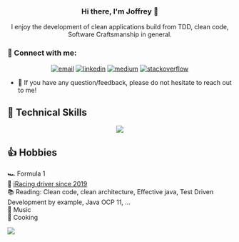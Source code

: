 <h3 align="center">
Hi there, I'm Joffrey 👋
</h3>

<p align="center">
I enjoy the development of clean applications build from TDD, clean code, Software Craftsmanship in general.
</p>

### 🤝 Connect with me:

<p align="center">
  <a href="mailto:joffreybonifay83@gmail.com"><img src="https://img.icons8.com/color/96/000000/gmail.png" alt="email"/></a>
  <a href="https://www.linkedin.com/in/joffrey-bonifay"><img src="https://img.icons8.com/color/96/000000/linkedin.png" alt="linkedin"/></a>
  <a href="https://medium.com/@joffreybonifay"><img src="https://img.icons8.com/color/96/000000/medium-logo.png" alt="medium"/></a>
  <a href="https://stackoverflow.com/users/11873420/joffrey-bonifay"><img src="https://img.icons8.com/color/96/000000/stackoverflow.png" alt="stackoverflow"/></a>
</p>

- 💬 If you have any question/feedback, please do not hesitate to reach out to me!

## 💼 Technical Skills

<p align="center">
  <a href="">
    <img src="https://skillicons.dev/icons?i=java,kotlin,scala,spring,idea,hibernate,mysql,maven,gradle,git,github,gitlab,docker,aws,firebase,gcp,azure,linux,vim,neovim,ableton&perline=8" />
  </a>
</p>

## 👍 Hobbies

🏎️ Formula 1     
🚥 [iRacing driver since 2019](https://www.iracing.com/)    
📚 Reading: Clean code, clean architecture, Effective java, Test Driven Development by example, Java OCP 11, ...    
🎵 Music   
🔪 Cooking


![](https://komarev.com/ghpvc/?username=JBonifay)
